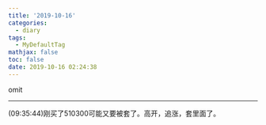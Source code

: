 ```yaml
---
title: '2019-10-16'
categories:
  - diary
tags:
  - MyDefaultTag
mathjax: false
toc: false
date: 2019-10-16 02:24:38
---
```

omit
<!--more-->

--------------------
(09:35:44)刚买了510300可能又要被套了。高开，追涨，套里面了。  
